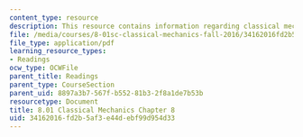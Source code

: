 ```yaml
---
content_type: resource
description: This resource contains information regarding classical mechanics.
file: /media/courses/8-01sc-classical-mechanics-fall-2016/34162016fd2b5af3e44debf99d954d33_MIT8_01F16_chapter8.pdf
file_type: application/pdf
learning_resource_types:
- Readings
ocw_type: OCWFile
parent_title: Readings
parent_type: CourseSection
parent_uid: 8897a3b7-567f-b552-81b3-2f8a1de7b53b
resourcetype: Document
title: 8.01 Classical Mechanics Chapter 8
uid: 34162016-fd2b-5af3-e44d-ebf99d954d33
---
```

